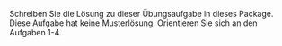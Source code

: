 Schreiben Sie die Lösung zu dieser Übungsaufgabe in dieses Package. Diese Aufgabe hat keine Musterlösung. Orientieren Sie sich an den Aufgaben 1-4.